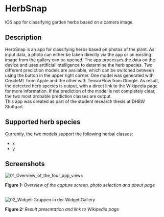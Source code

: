 # HerbSnap
iOS app for classifying garden herbs based on a camera image.
<br/>
<h2>Description</h2>
HerbSnap is an app for classifying herbs based on photos of the plant. As input data, a photo can either be taken directly via the app or an existing image from the gallery can be opened. The app processes the data on the device and uses artificial intelligence to determine the herb species. Two different prediction models are available, which can be switched between using the button in the upper right corner. One model was generated with CreateML from Apple and the other with TensorFlow from Google. As result, the detected herb species is output, with a direct link to the Wikipedia page for more information. If the prediction of the model is not completely clear, the two most probable prediction classes are output.
<br/>
This app was created as part of the student research thesis at DHBW Stuttgart.

<h2>Supported herb species</h2>

Currently, the two models support the following herbal classes:
* x
* y

<h2>Screenshots</h2>

![01_Overview_of_the_four_app_views](https://user-images.githubusercontent.com/88625959/175783568-ae1c9018-446a-48fc-8287-7a545e901d1b.png)

<b>Figure 1:</b> <i>Overview of the capture screen, photo selection and about page</i>
<br/><br/>

![02_Widget-Gruppen in der Widget Gallery](https://user-images.githubusercontent.com/88625959/175783568-ae1c9018-446a-48fc-8287-7a545e901d1b.png)

<b>Figure 2:</b> <i>Result presentation and link to Wikipedia page</i>
<br/><br/>
